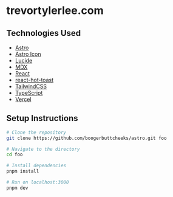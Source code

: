 # trevortylerlee.com

## Technologies Used

- [Astro](https://astro.build/)
- [Astro Icon](https://www.astroicon.dev/)
- [Lucide](https://lucide.dev/)
- [MDX](https://docs.astro.build/en/guides/integrations-guide/mdx/)
- [React](https://react.dev/)
- [react-hot-toast](https://react-hot-toast.com/)
- [TailwindCSS](https://tailwindcss.com/)
- [TypeScript](https://www.typescriptlang.org/)
- [Vercel](https://vercel.com/home)

## Setup Instructions

```zsh
# Clone the repository
git clone https://github.com/boogerbuttcheeks/astro.git foo

# Navigate to the directory
cd foo

# Install dependencies
pnpm install

# Run on localhost:3000
pnpm dev
```